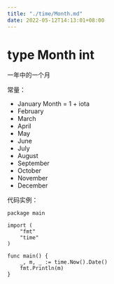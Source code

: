 ```yaml
---
title: "./time/Month.md"
date: 2022-05-12T14:13:01+08:00
---
```

# type Month int

一年中的一个月

常量：

- January Month = 1 + iota
- February		
- March
- April
- May
- June
- July
- August
- September
- October
- November
- December

代码实例：

	package main
	
	import (
		"fmt"
		"time"
	)
	
	func main() {
		_, m, _ := time.Now().Date()
		fmt.Println(m)
	}
